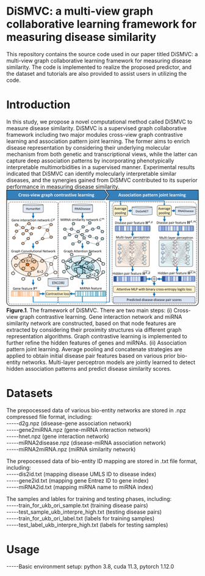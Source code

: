 # DiSMVC: a multi-view graph collaborative learning framework for measuring disease similarity
This repository contains the source code used in our paper titled DiSMVC: a multi-view graph collaborative learning framework for measuring disease similarity. The code is implemented to realize the proposed predictor, and the dataset and tutorials are also provided to assist users in utilizing the code.

# Introduction
In this study, we propose a novel computational method called DiSMVC to measure disease similarity. DiSMVC is a supervised graph collaborative framework including two major modules cross-view graph contrastive learning and association pattern joint learning. The former aims to enrich disease representation by considering their underlying molecular mechanism from both genetic and transcriptional views, while the latter can capture deep association patterns by incorporating phenotypically interpretable multimorbidities in a supervised manner. Experimental results indicated that DiSMVC can identify molecularly interpretable similar diseases, and the synergies gained from DiSMVC contributed to its superior performance in measuring disease similarity. 
![image](https://github.com/Biohang/DiSMVC/blob/main/Image/Fig1.jpg)  
**Figure.1**. The framework of DiSMVC. There are two main steps: (i) Cross-view graph contrastive learning. Gene interaction network and miRNA similarity network are constructed, based on that node features are extracted by considering their proximity structures via different graph representation algorithms. Graph contrastive learning is implemented to further refine the hidden features of genes and miRNAs. (ii) Association pattern joint learning. Average pooling and concatenate strategies are applied to obtain initial disease pair features based on various prior bio-entity networks. Multi-layer perceptron models are jointly learned to detect hidden association patterns and predict disease similarity scores. 

# Datasets
The prepocessed data of various bio-entity networks are stored in .npz compressed file format, including:  
-----d2g.npz (disease-gene association network)   
-----gene2miRNA.npz (gene-miRNA interaction network)  
-----hnet.npz (gene interaction network)  
-----miRNA2disease.npz (disease-miRNA association network)  
-----miRNA2miRNA.npz (miRNA similarity network)  

The prepocessed data of bio-entity ID mapping are stored in .txt file format, including:    
-----dis2id.txt (mapping disease UMLS ID to disease index)   
-----gene2id.txt (mapping gene Entrez ID to gene index)  
-----miRNA2id.txt (mapping miRNA name to miRNA index) 

The samples and lables for training and testing phases, including:  
-----train_for_ukb_ori_sample.txt (training disease pairs)  
-----test_sample_ukb_interpre_high.txt (testing disease pairs)  
-----train_for_ukb_ori_label.txt (labels for training samples)  
-----test_label_ukb_interpre_high.txt (labels for testing samples)  

# Usage
-----Basic environment setup: python 3.8, cuda 11.3, pytorch 1.12.0  



